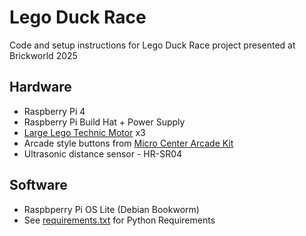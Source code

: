 # Lego Duck Race

Code and setup instructions for Lego Duck Race project presented at Brickworld 2025

## Hardware

* Raspberry Pi 4
* Raspberry Pi Build Hat + Power Supply
* [Large Lego Technic Motor](https://www.lego.com/en-us/product/technic-large-motor-88013) x3
* Arcade style buttons from [Micro Center Arcade Kit](https://www.microcenter.com/product/645997/universal-arcade-control-kit-black)
* Ultrasonic distance sensor - HR-SR04

## Software

* Raspbperry Pi OS Lite (Debian Bookworm)
* See [requirements.txt](requirements.txt) for Python Requirements
